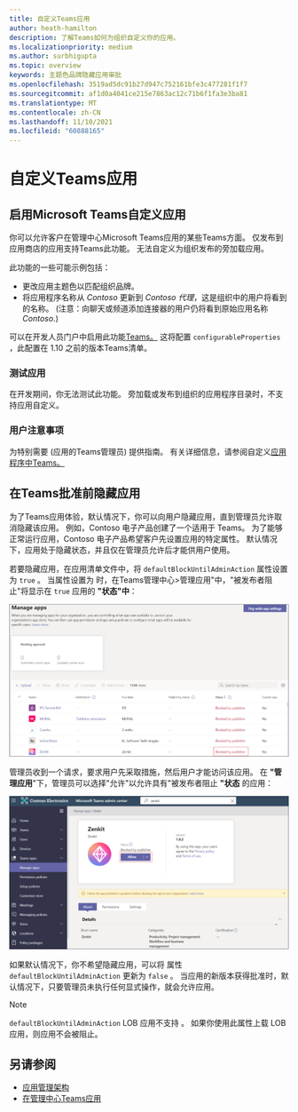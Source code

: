 ```yaml
---
title: 自定义Teams应用
author: heath-hamilton
description: 了解Teams如何为组织自定义你的应用。
ms.localizationpriority: medium
ms.author: surbhigupta
ms.topic: overview
keywords: 主题色品牌隐藏应用审批
ms.openlocfilehash: 3519ad5dc91b27d947c752161bfe3c477281f1f7
ms.sourcegitcommit: af1d0a4041ce215e7863ac12c71b6f1fa3e3ba81
ms.translationtype: MT
ms.contentlocale: zh-CN
ms.lasthandoff: 11/10/2021
ms.locfileid: "60888165"
---
```

# <a name="customize-your-teams-app"></a>自定义Teams应用

## <a name="enable-your-microsoft-teams-app-to-be-customized"></a>启用Microsoft Teams自定义应用

你可以允许客户在管理中心Microsoft Teams应用的某些Teams方面。 仅发布到应用商店的应用支持Teams此功能。 无法自定义为组织发布的旁加载应用。

此功能的一些可能示例包括：

* 更改应用主题色以匹配组织品牌。
* 将应用程序名称从 *Contoso* 更新到 *Contoso 代理*，这是组织中的用户将看到的名称。  (注意：向聊天或频道添加连接器的用户仍将看到原始应用名称 *Contoso*.) 

可以在开发人员门户中启用此功能[Teams。](https://dev.teams.microsoft.com/home) 这将配置 `configurableProperties` ，此配置在 1.10 之前的版本Teams清单。

### <a name="test-your-app"></a>测试应用

在开发期间，你无法测试此功能。 旁加载或发布到组织的应用程序目录时，不支持应用自定义。

### <a name="user-considerations"></a>用户注意事项

为特别需要 (应用的Teams管理员) 提供指南。 有关详细信息，请参阅自定义[应用程序中Teams。](/MicrosoftTeams/customize-apps)

## <a name="hide-teams-app-until-admin-approves"></a>在Teams批准前隐藏应用

为了Teams应用体验，默认情况下，你可以向用户隐藏应用，直到管理员允许取消隐藏该应用。 例如，Contoso 电子产品创建了一个适用于 Teams。 为了能够正常运行应用，Contoso 电子产品希望客户先设置应用的特定属性。 默认情况下，应用处于隐藏状态，并且仅在管理员允许后才能供用户使用。

若要隐藏应用，在应用清单文件中，将 `defaultBlockUntilAdminAction` 属性设置为 `true` 。 当属性设置为 时，在Teams管理中心>管理应用"中，"被发布者阻止"将显示在 `true` 应用的 **"状态"中**：  

![管理由发布者阻止的应用](../../assets/images/apps-in-meetings/manageappsblockedapps.png)

管理员收到一个请求，要求用户先采取措施，然后用户才能访问该应用。 在 **"管理应用**"下，管理员可以选择"允许"以允许具有"被发布者阻止 **"状态** 的应用：

![管理应用](../../assets/images/apps-in-meetings/manageapp.png)

如果默认情况下，你不希望隐藏应用，可以将 属性 `defaultBlockUntilAdminAction` 更新为 `false` 。 当应用的新版本获得批准时，默认情况下，只要管理员未执行任何显式操作，就会允许应用。

> [!NOTE]
> `defaultBlockUntilAdminAction` LOB 应用不支持 。 如果你使用此属性上载 LOB 应用，则应用不会被阻止。

## <a name="see-also"></a>另请参阅

* [应用管理架构](/MicrosoftTeams/manifest-schema)
* [在管理中心Teams应用](/MicrosoftTeams/customize-apps)

